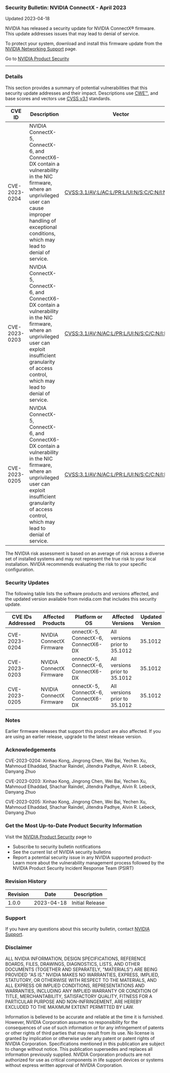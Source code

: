 ### Security Bulletin: NVIDIA ConnectX - April 2023

Updated 2023-04-18

NVIDIA has released a security update for NVIDIA ConnectX® firmware. This update addresses issues that may lead to denial of service.<div>To protect your system, download and install this firmware update from the <a href="https://network.nvidia.com/support/firmware/firmware-downloads/">NVIDIA Networking Support</a> page.</div>

Go to [NVIDIA Product Security](https://www.nvidia.com/security/)

_______________________________________________________________________________________________________________________________________________

### Details

This section provides a summary of potential vulnerabilities that this security update addresses and their impact. Descriptions use [CWE™](https://cwe.mitre.org/), and base scores and vectors use [CVSS v3.1](https://www.first.org/cvss/specification-document) standards.

| **CVE ID** | **Description** | **Vector** | **Base Score** | **Severity** | **CWE** | **Impacts** |
| ---------- | ---------------- | ---------- | -------------- | ------------ | -------- | ------------ |
| CVE-2023-0204 | NVIDIA ConnectX-5, ConnectX-6, and ConnectX6-DX contain a vulnerability in the NIC firmware, where an unprivileged user can cause improper handling of exceptional conditions, which may lead to denial of service. | [CVSS:3.1/AV:L/AC:L/PR:L/UI:N/S:C/C:N/I:N/A:H](https://www.first.org/cvss/calculator/3.1#CVSS:3.1/AV:L/AC:L/PR:L/UI:N/S:C/C:N/I:N/A:H) | 6.5 | MEDIUM | [CWE-703](https://cwe.mitre.org/data/definitions/703.html) | Denial of Service |
| CVE-2023-0203 | NVIDIA ConnectX-5, ConnectX-6, and ConnectX6-DX contain a vulnerability in the NIC firmware, where an unprivileged user can exploit insufficient granularity of access control, which may lead to denial of service. | [CVSS:3.1/AV:N/AC:L/PR:L/UI:N/S:C/C:N/I:N/A:L](https://www.first.org/cvss/calculator/3.1#CVSS:3.1/AV:N/AC:L/PR:L/UI:N/S:C/C:N/I:N/A:L) | 5 | MEDIUM | [CWE-1220](https://cwe.mitre.org/data/definitions/1220.html) | Denial of Service |
| CVE-2023-0205 | NVIDIA ConnectX-5, ConnectX-6, and ConnectX6-DX contain a vulnerability in the NIC firmware, where an unprivileged user can exploit insufficient granularity of access control, which may lead to denial of service. | [CVSS:3.1/AV:N/AC:L/PR:L/UI:N/S:C/C:N/I:N/A:L](https://www.first.org/cvss/calculator/3.1#CVSS:3.1/AV:N/AC:L/PR:L/UI:N/S:C/C:N/I:N/A:L) | 5 | MEDIUM | [CWE-1220](https://cwe.mitre.org/data/definitions/1220.html) | Denial of Service |

The NVIDIA risk assessment is based on an average of risk across a diverse set of installed systems and may not represent the true risk to your local installation. NVIDIA recommends evaluating the risk to your specific configuration.

### Security Updates

The following table lists the software products and versions affected, and the updated version available from nvidia.com that includes this security update.

| **CVE IDs Addressed** | **Affected Products** | **Platform or OS** | **Affected Versions** | **Updated Version** |
| --------------------- | --------------------- | ----------------- | --------------------- | ------------------- |
| CVE-2023-0204 | NVIDIA ConnectX Firmware | onnectX-5, ConnectX-6, ConnectX6-DX  | All versions prior to 35.1012 | 35.1012 |
| CVE-2023-0203 | NVIDIA ConnectX Firmware | onnectX-5, ConnectX-6, ConnectX6-DX  | All versions prior to 35.1012 | 35.1012 |
| CVE-2023-0205 | NVIDIA ConnectX Firmware | onnectX-5, ConnectX-6, ConnectX6-DX  | All versions prior to 35.1012 | 35.1012 |

### Notes

Earlier firmware releases that support this product are also affected. If you are using an earlier release, upgrade to the latest release version.


### Acknowledgements

CVE-2023-0204: Xinhao Kong, Jingrong Chen, Wei Bai, Yechen Xu, Mahmoud Elhaddad, Shachar Raindel, Jitendra Padhye, Alvin R. Lebeck, Danyang Zhuo

CVE-2023-0203: Xinhao Kong, Jingrong Chen, Wei Bai, Yechen Xu, Mahmoud Elhaddad, Shachar Raindel, Jitendra Padhye, Alvin R. Lebeck, Danyang Zhuo

CVE-2023-0205: Xinhao Kong, Jingrong Chen, Wei Bai, Yechen Xu, Mahmoud Elhaddad, Shachar Raindel, Jitendra Padhye, Alvin R. Lebeck, Danyang Zhuo



### Get the Most Up-to-Date Product Security Information

Visit the [NVIDIA Product Security](https://www.nvidia.com/security/) page to

- Subscribe to security bulletin notifications
- See the current list of NVIDIA security bulletins
- Report a potential security issue in any NVIDIA supported product- Learn more about the vulnerability management process followed by the NVIDIA Product Security Incident Response Team (PSIRT)
### Revision History

| **Revision** | **Date** | **Description** |
| ------------ | -------- | --------------- |
| 1.0.0 | 2023-04-18 | Initial Release |

### Support
If you have any questions about this security bulletin, contact [NVIDIA Support](https://www.nvidia.com/object/support.html).

### Disclaimer
ALL NVIDIA INFORMATION, DESIGN SPECIFICATIONS, REFERENCE BOARDS, FILES, DRAWINGS, DIAGNOSTICS, LISTS, AND OTHER DOCUMENTS (TOGETHER AND SEPARATELY, "MATERIALS") ARE BEING PROVIDED "AS IS." NVIDIA MAKES NO WARRANTIES, EXPRESS, IMPLIED, STATUTORY, OR OTHERWISE WITH RESPECT TO THE MATERIALS, AND ALL EXPRESS OR IMPLIED CONDITIONS, REPRESENTATIONS AND WARRANTIES, INCLUDING ANY IMPLIED WARRANTY OR CONDITION OF TITLE, MERCHANTABILITY, SATISFACTORY QUALITY, FITNESS FOR A PARTICULAR PURPOSE AND NON-INFRINGEMENT, ARE HEREBY EXCLUDED TO THE MAXIMUM EXTENT PERMITTED BY LAW. 

Information is believed to be accurate and reliable at the time it is furnished. However, NVIDIA Corporation assumes no responsibility for the consequences of use of such information or for any infringement of patents or other rights of third parties that may result from its use. No license is granted by implication or otherwise under any patent or patent rights of NVIDIA Corporation. Specifications mentioned in this publication are subject to change without notice. This publication supersedes and replaces all information previously supplied. NVIDIA Corporation products are not authorized for use as critical components in life support devices or systems without express written approval of NVIDIA Corporation.
